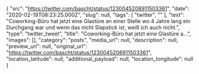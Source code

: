 {
  "src": "https://twitter.com/bascht/status/1230045208911503361",
  "date": "2020-02-19T08:23:25.000Z",
  "slug": null,
  "tags": [
    "twitter",
    ""
  ],
  "text": "Coworking-Büro hat jetzt eine Glastüre an einer Stelle wo 4 Jahre lang ein Durchgang war und wenn das nicht Slapstick ist, weiß ich auch nicht.",
  "type": "twitter_tweet",
  "title": "Coworking-Büro hat jetzt eine Glastüre a…",
  "images": [],
  "category": "posts",
  "media_url": null,
  "description": null,
  "preview_url": null,
  "original_url": "https://twitter.com/bascht/status/1230045208911503361",
  "location_latitude": null,
  "additional_payload": null,
  "location_longitude": null
}
